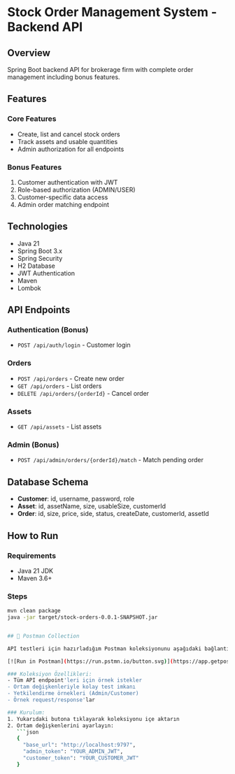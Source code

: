 # Stock Order Management System - Backend API

## Overview
Spring Boot backend API for brokerage firm with complete order management including bonus features.

## Features

### Core Features
- Create, list and cancel stock orders
- Track assets and usable quantities
- Admin authorization for all endpoints

### Bonus Features
1. Customer authentication with JWT
2. Role-based authorization (ADMIN/USER)
3. Customer-specific data access
4. Admin order matching endpoint

## Technologies
- Java 21
- Spring Boot 3.x
- Spring Security
- H2 Database
- JWT Authentication
- Maven
- Lombok

## API Endpoints

### Authentication (Bonus)
- `POST /api/auth/login` - Customer login

### Orders
- `POST /api/orders` - Create new order
- `GET /api/orders` - List orders
- `DELETE /api/orders/{orderId}` - Cancel order

### Assets
- `GET /api/assets` - List assets

### Admin (Bonus)
- `POST /api/admin/orders/{orderId}/match` - Match pending order

## Database Schema
- **Customer**: id, username, password, role
- **Asset**: id, assetName, size, usableSize, customerId
- **Order**: id, size, price, side, status, createDate, customerId, assetId

## How to Run

### Requirements
- Java 21 JDK
- Maven 3.6+

### Steps
```bash
mvn clean package
java -jar target/stock-orders-0.0.1-SNAPSHOT.jar


## 📮 Postman Collection

API testleri için hazırladığım Postman koleksiyonunu aşağıdaki bağlantıdan indirebilirsiniz:

[![Run in Postman](https://run.pstmn.io/button.svg)](https://app.getpostman.com/run-collection/YOUR_COLLECTION_ID)

### Koleksiyon Özellikleri:
- Tüm API endpoint'leri için örnek istekler
- Ortam değişkenleriyle kolay test imkanı
- Yetkilendirme örnekleri (Admin/Customer)
- Örnek request/response'lar

### Kurulum:
1. Yukarıdaki butona tıklayarak koleksiyonu içe aktarın
2. Ortam değişkenlerini ayarlayın:
   ```json
   {
     "base_url": "http://localhost:9797",
     "admin_token": "YOUR_ADMIN_JWT",
     "customer_token": "YOUR_CUSTOMER_JWT"
   }